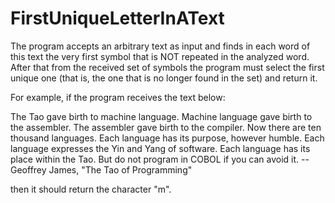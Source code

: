 # FirstUniqueLetterInAText

The program accepts an arbitrary text as input and finds in each word of this text the very first symbol that is NOT repeated in the analyzed word.
After that from the received set of symbols the program must select the first unique one (that is, the one that is no longer found in the set) and return it.

For example, if the program receives the text below:

The Tao gave birth to machine language. Machine language gave birth
to the assembler.
The assembler gave birth to the compiler. Now there are ten thousand
languages.
Each language has its purpose, however humble. Each language
expresses the Yin and Yang of software. Each language has its place within
the Tao.
But do not program in COBOL if you can avoid it.
         -- Geoffrey James, "The Tao of Programming"

then it should return the character "m".
